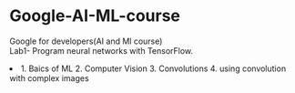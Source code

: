# Google-AI-ML-course
Google for developers(AI and Ml course) <br>
Lab1- Program neural networks with TensorFlow.
<li> 1. Baics of ML
2. Computer Vision
3. Convolutions
4. using convolution with complex images
</li>

